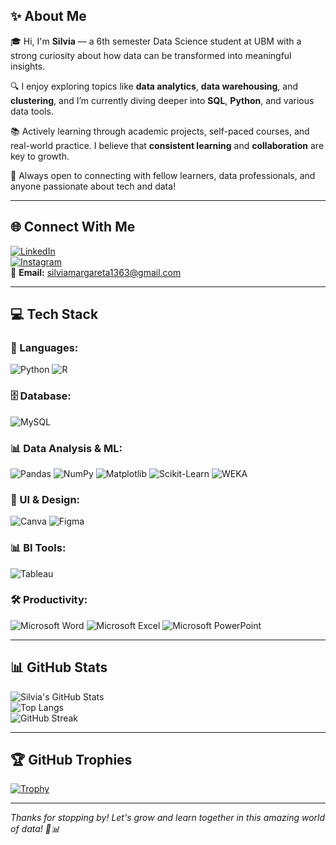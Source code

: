 ## ✨ About Me

🎓 Hi, I'm **Silvia** — a 6th semester Data Science student at UBM with a strong curiosity about how data can be transformed into meaningful insights.

🔍 I enjoy exploring topics like **data analytics**, **data warehousing**, and **clustering**, and I’m currently diving deeper into **SQL**, **Python**, and various data tools.

📚 Actively learning through academic projects, self-paced courses, and real-world practice. I believe that **consistent learning** and **collaboration** are key to growth.

🤝 Always open to connecting with fellow learners, data professionals, and anyone passionate about tech and data!

---

## 🌐 Connect With Me

[![LinkedIn](https://img.shields.io/badge/LinkedIn-0A66C2?style=for-the-badge&logo=linkedin&logoColor=white)](https://www.linkedin.com/in/silvia-margareta/)  
[![Instagram](https://img.shields.io/badge/Instagram-E4405F?style=for-the-badge&logo=instagram&logoColor=white)](https://www.instagram.com/slvia_mrgrta?igsh=bzkxYWxrNXl6OHR2)  
📧 **Email:** [silviamargareta1363@gmail.com](mailto:silviamargareta1363@gmail.com)

---

## 💻 Tech Stack

### 🧠 Languages:
![Python](https://img.shields.io/badge/Python-306998?style=for-the-badge&logo=python&logoColor=white)
![R](https://img.shields.io/badge/R-276DC3?style=for-the-badge&logo=r&logoColor=white)

### 🗄️ Database:
![MySQL](https://img.shields.io/badge/MySQL-00000F?style=for-the-badge&logo=mysql&logoColor=white)

### 📊 Data Analysis & ML:
![Pandas](https://img.shields.io/badge/Pandas-150458?style=for-the-badge&logo=pandas&logoColor=white)
![NumPy](https://img.shields.io/badge/NumPy-013243?style=for-the-badge&logo=numpy&logoColor=white)
![Matplotlib](https://img.shields.io/badge/Matplotlib-3776AB?style=for-the-badge&logo=matplotlib&logoColor=white)
![Scikit-Learn](https://img.shields.io/badge/Scikit--Learn-F7931E?style=for-the-badge&logo=scikit-learn&logoColor=white)
![WEKA](https://img.shields.io/badge/WEKA-05486C?style=for-the-badge&logo=data&logoColor=white)

### 🎨 UI & Design:
![Canva](https://img.shields.io/badge/Canva-00C4CC?style=for-the-badge&logo=canva&logoColor=white)
![Figma](https://img.shields.io/badge/Figma-F24E1E?style=for-the-badge&logo=figma&logoColor=white)

### 📊 BI Tools:
![Tableau](https://img.shields.io/badge/Tableau-E97627?style=for-the-badge&logo=tableau&logoColor=white)

### 🛠️ Productivity:
![Microsoft Word](https://img.shields.io/badge/Word-2B579A?style=for-the-badge&logo=microsoftword&logoColor=white)
![Microsoft Excel](https://img.shields.io/badge/Excel-217346?style=for-the-badge&logo=microsoftexcel&logoColor=white)
![Microsoft PowerPoint](https://img.shields.io/badge/PowerPoint-B7472A?style=for-the-badge&logo=microsoftpowerpoint&logoColor=white)


---

## 📊 GitHub Stats

![Silvia's GitHub Stats](https://github-readme-stats.vercel.app/api?username=slviamrgrta&show_icons=true&theme=radical)  
![Top Langs](https://github-readme-stats.vercel.app/api/top-langs/?username=slviamrgrta&layout=compact&theme=radical)  
![GitHub Streak](https://streak-stats.demolab.com/?user=slviamrgrta&theme=radical)

---

## 🏆 GitHub Trophies

[![Trophy](https://github-profile-trophy.vercel.app/?username=slviamrgrta&theme=darkhub)](https://github.com/ryo-ma/github-profile-trophy)

---

_Thanks for stopping by! Let's grow and learn together in this amazing world of data! 🌱📊_
